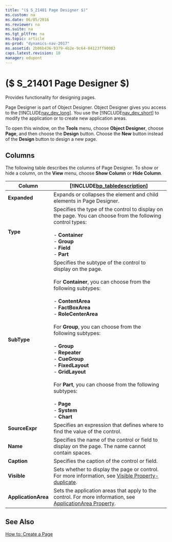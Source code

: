 ```yaml
---
title: "($ S_21401 Page Designer $)"
ms.custom: na
ms.date: 06/05/2016
ms.reviewer: na
ms.suite: na
ms.tgt_pltfrm: na
ms.topic: article
ms-prod: "dynamics-nav-2017"
ms.assetid: 2b06b436-9379-4b2e-9c64-84123ff90083
caps.latest.revision: 10
manager: edupont
---
```

# ($ S_21401 Page Designer $)
Provides functionality for designing pages.  
  
 Page Designer is part of Object Designer. Object Designer gives you access to the [!INCLUDE[nav_dev_long](includes/nav_dev_long_md.md)]. You use the [!INCLUDE[nav_dev_short](includes/nav_dev_short_md.md)] to modify the application or to create new application areas.  
  
 To open this window, on the **Tools** menu, choose **Object Designer**, choose **Page**, and then choose the **Design** button. Choose the **New** button instead of the **Design** button to design a new page.  
  
## Columns  
 The following table describes the columns of Page Designer. To show or hide a column, on the **View** menu, choose **Show Column** or **Hide Column**.  
  
|Column|[!INCLUDE[bp_tabledescription](includes/bp_tabledescription_md.md)]|  
|------------|---------------------------------------|  
|**Expanded**|Expands or collapses the element and child elements in Page Designer.|  
|**Type**|Specifies the type of the control to display on the page. You can choose from the following control types:<br /><br /> -   **Container**<br />-   **Group**<br />-   **Field**<br />-   **Part**|  
|**SubType**|Specifies the subtype of the control to display on the page.<br /><br /> For **Container**, you can choose from the following subtypes:<br /><br /> -   **ContentArea**<br />-   **FactBoxArea**<br />-   **RoleCenterArea**<br /><br /> For **Group**, you can choose from the following subtypes:<br /><br /> -   **Group**<br />-   **Repeater**<br />-   **CueGroup**<br />-   **FixedLayout**<br />-   **GridLayout**<br /><br /> For **Part**, you can choose from the following subtypes:<br /><br /> -   **Page**<br />-   **System**<br />-   **Chart**|  
|**SourceExpr**|Specifies an expression that defines where to find the value of the control.|  
|**Name**|Specifies the name of the control or field to display on the page. The name cannot contain spaces.|  
|**Caption**|Specifies the caption of the control or field.|  
|**Visible**|Sets whether to display the page or control. For more information, see  [Visible Property\-duplicate](Visible-Property-duplicate.md).|  
|**ApplicationArea**|Sets the application areas that apply to the control. For more information, see [ApplicationArea Property](ApplicationArea-Property.md).|  
  
## See Also  
 [How to: Create a Page](../Topic/How%20to:%20Create%20a%20Page.md)